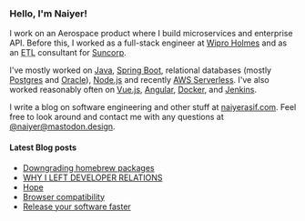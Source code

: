 ### Hello, I'm Naiyer!

I work on an Aerospace product where I build microservices and enterprise API. Before this, I worked as a full-stack engineer at [Wipro Holmes](https://www.wipro.com/holmes/) and as an <abbr title="Extract Transform Load">ETL</abbr> consultant for [Suncorp](https://www.suncorp.com.au/).

I've mostly worked on [Java](https://openjdk.java.net/), [Spring Boot](https://spring.io/projects/spring-boot), relational databases (mostly [Postgres](https://www.postgresql.org/) and [Oracle](https://www.oracle.com/database/)), [Node.js](https://nodejs.org/en/) and recently [AWS Serverless](https://aws.amazon.com/serverless/). I've also worked reasonably often on [Vue.js](https://vuejs.org/), [Angular](https://angular.io/), [Docker](https://www.docker.com/), and [Jenkins](https://www.jenkins.io/).

I write a blog on software engineering and other stuff at [naiyerasif.com](https://www.naiyerasif.com). Feel free to look around and contact me with any questions at [@naiyer@mastodon.design](https://mastodon.design/@naiyer).

#### Latest Blog posts

<!-- BLOG-POST-LIST:START -->
- [Downgrading homebrew packages](https://www.naiyerasif.com/post/2023/09/06/downgrading-homebrew-packages/)
- [WHY I LEFT DEVELOPER RELATIONS](https://www.naiyerasif.com/post/2023/09/04/why-i-left-developer-relations/)
- [Hope](https://www.naiyerasif.com/post/2023/08/30/hope/)
- [Browser compatibility](https://www.naiyerasif.com/post/2023/08/27/browser-compatibility/)
- [Release your software faster](https://www.naiyerasif.com/post/2023/08/19/release-your-software-faster/)
<!-- BLOG-POST-LIST:END -->
